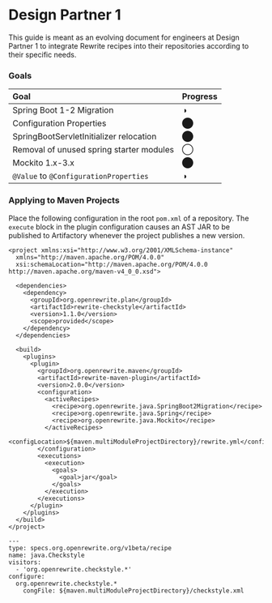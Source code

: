 # Design Partner 1

This guide is meant as an evolving document for engineers at Design Partner 1 to integrate Rewrite recipes into their repositories according to their specific needs.

### Goals

| Goal | Progress |
| :--- | :--- |
| Spring Boot 1-2 Migration | ◑ |
|          Configuration Properties | ⬤ |
|          SpringBootServletInitializer relocation | ⬤ |
|          Removal of unused spring starter modules | ◯ |
|          Mockito 1.x-3.x | ⬤ |
|          `@Value` to `@ConfigurationProperties` | ◑ |

### Applying to Maven Projects

Place the following configuration in the root `pom.xml` of a repository. The `execute` block in the plugin configuration causes an AST JAR to be published to Artifactory whenever the project publishes a new version.

```markup
<project xmlns:xsi="http://www.w3.org/2001/XMLSchema-instance"
  xmlns="http://maven.apache.org/POM/4.0.0"
  xsi:schemaLocation="http://maven.apache.org/POM/4.0.0 http://maven.apache.org/maven-v4_0_0.xsd">
    
  <dependencies>
    <dependency>
      <groupId>org.openrewrite.plan</groupId>
      <artifactId>rewrite-checkstyle</artifactId>
      <version>1.1.0</version>
      <scope>provided</scope>
    </dependency>
  </dependencies>
    
  <build>
    <plugins>
      <plugin>
        <groupId>org.openrewrite.maven</groupId>
        <artifactId>rewrite-maven-plugin</artifactId>
        <version>2.0.0</version>
        <configuration>
          <activeRecipes>
            <recipe>org.openrewrite.java.SpringBoot2Migration</recipe>
            <recipe>org.openrewrite.java.Spring</recipe>
            <recipe>org.openrewrite.java.Mockito</recipe>
          </activeRecipes>
          <configLocation>${maven.multiModuleProjectDirectory}/rewrite.yml</configLocation>
        </configuration>
        <executions>
          <execution>
            <goals>
              <goal>jar</goal>
            </goals>
          </execution>
        </executions>
      </plugin>
    </plugins>
  </build>
</project>
```



```text
---
type: specs.org.openrewrite.org/v1beta/recipe
name: java.Checkstyle 
visitors:
  - 'org.openrewrite.checkstyle.*'
configure:
  org.openrewrite.checkstyle.*
    congFile: ${maven.multiModuleProjectDirectory}/checkstyle.xml
```

